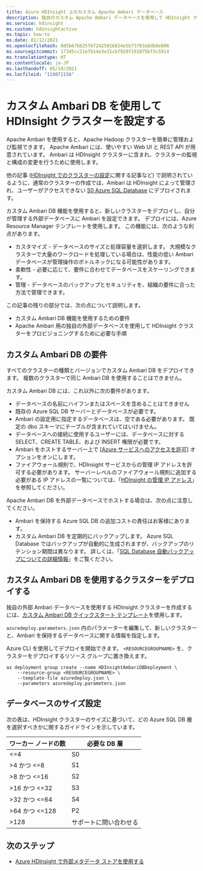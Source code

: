 ```yaml
---
title: Azure HDInsight 上のカスタム Apache Ambari データベース
description: 独自のカスタム Apache Ambari データベースを使用して HDInsight クラスターを作成する方法について学習します。
ms.service: hdinsight
ms.custom: hdinsightactive
ms.topic: how-to
ms.date: 01/12/2021
ms.openlocfilehash: 0d5b67bb25f6f2425016824e5b73783a8db8e806
ms.sourcegitcommit: 17345cc21e7b14e3e31cbf920f191875bf3c5914
ms.translationtype: HT
ms.contentlocale: ja-JP
ms.lasthandoff: 05/19/2021
ms.locfileid: "110072156"
---
```

# <a name="set-up-hdinsight-clusters-with-a-custom-ambari-db"></a>カスタム Ambari DB を使用して HDInsight クラスターを設定する

Apache Ambari を使用すると、Apache Hadoop クラスターを簡単に管理および監視できます。 Apache Ambari には、使いやすい Web UI と REST API が用意されています。 Ambari は HDInsight クラスターに含まれ、クラスターの監視と構成の変更を行うために使用します。

他の記事 ([HDInsight でのクラスターの設定](hdinsight-hadoop-provision-linux-clusters.md)に関する記事など) で説明されているように、通常のクラスターの作成では、Ambari は HDInsight によって管理され、ユーザーがアクセスできない [S0 Azure SQL Database](../azure-sql/database/resource-limits-dtu-single-databases.md#standard-service-tier) にデプロイされます。

カスタム Ambari DB 機能を使用すると、新しいクラスターをデプロイし、自分が管理する外部データベースに Ambari を設定できます。 デプロイには、Azure Resource Manager テンプレートを使用します。 この機能には、次のような利点があります。

- カスタマイズ - データベースのサイズと処理容量を選択します。 大規模なクラスターで大量のワークロードを処理している場合は、性能の低い Ambari データベースが管理操作のボトルネックになる可能性があります。
- 柔軟性 - 必要に応じて、要件に合わせてデータベースをスケーリングできます。
- 管理 - データベースのバックアップとセキュリティを、組織の要件に合った方法で管理できます。

この記事の残りの部分では、次の点について説明します。

- カスタム Ambari DB 機能を使用するための要件
- Apache Ambari 用の独自の外部データベースを使用して HDInsight クラスターをプロビジョニングするために必要な手順

## <a name="custom-ambari-db-requirements"></a>カスタム Ambari DB の要件

すべてのクラスターの種類とバージョンでカスタム Ambari DB をデプロイできます。 複数のクラスターで同じ Ambari DB を使用することはできません。

カスタム Ambari DB には、これ以外に次の要件があります。

- データベースの名前にハイフンまたはスペースを含めることはできません
- 既存の Azure SQL DB サーバーとデータベースが必要です。
- Ambari の設定用に指定するデータベースは、空である必要があります。 既定の dbo スキーマにテーブルが含まれていてはいけません。
- データベースへの接続に使用するユーザーには、データベースに対する SELECT、CREATE TABLE、および INSERT 権限が必要です。
- Ambari をホストするサーバー上で [[Azure サービスへのアクセスを許可]](../azure-sql/database/vnet-service-endpoint-rule-overview.md#azure-portal-steps) オプションをオンにします。
- ファイアウォール規則で、HDInsight サービスからの管理 IP アドレスを許可する必要があります。 サーバーレベルのファイアウォール規則に追加する必要がある IP アドレスの一覧については、「[HDInsight の管理 IP アドレス](hdinsight-management-ip-addresses.md)」を参照してください。

Apache Ambari DB を外部データベースでホストする場合は、次の点に注意してください。

- Ambari を保持する Azure SQL DB の追加コストの責任はお客様にあります。
- カスタム Ambari DB を定期的にバックアップします。 Azure SQL Database ではバックアップが自動的に生成されますが、バックアップのリテンション期間は異なります。 詳しくは、「[SQL Database 自動バックアップについての詳細情報](../azure-sql/database/automated-backups-overview.md)」をご覧ください。

## <a name="deploy-clusters-with-a-custom-ambari-db"></a>カスタム Ambari DB を使用するクラスターをデプロイする

独自の外部 Ambari データベースを使用する HDInsight クラスターを作成するには、[カスタム Ambari DB クイックスタート テンプレート](https://github.com/Azure/azure-quickstart-templates/tree/master/quickstarts/microsoft.hdinsight/hdinsight-custom-ambari-db)を使用します。

`azuredeploy.parameters.json` 内のパラメーターを編集して、新しいクラスターと、Ambari を保持するデータベースに関する情報を指定します。

Azure CLI を使用してデプロイを開始できます。 `<RESOURCEGROUPNAME>` を、クラスターをデプロイするリソース グループに置き換えます。

```azurecli
az deployment group create --name HDInsightAmbariDBDeployment \
    --resource-group <RESOURCEGROUPNAME> \
    --template-file azuredeploy.json \
    --parameters azuredeploy.parameters.json
```

## <a name="database-sizing"></a>データベースのサイズ設定

次の表は、HDInsight クラスターのサイズに基づいて、どの Azure SQL DB 層を選択すべきかに関するガイドラインを示しています。

| ワーカー ノードの数 | 必要な DB 層 |
|---|---|
| <=4 | S0 |
| >4 かつ <=8 | S1 |
| >8 かつ <=16 | S2 |
| >16 かつ <=32 | S3 |
| >32 かつ <=64 | S4 |
| >64 かつ <=128 | P2 |
| >128 | サポートに問い合わせる |

## <a name="next-steps"></a>次のステップ

- [Azure HDInsight で外部メタデータ ストアを使用する](hdinsight-use-external-metadata-stores.md)
